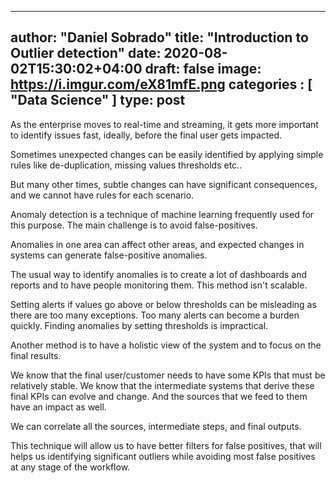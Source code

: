 

---
author: "Daniel Sobrado"
title: "Introduction to Outlier detection"
date: 2020-08-02T15:30:02+04:00
draft: false
image: https://i.imgur.com/eX81mfE.png
categories : [
	"Data Science"
]
type: post
---

As the enterprise moves to real-time and streaming, it gets more important to identify issues fast, ideally, before the final user gets impacted.

Sometimes unexpected changes can be easily identified by applying simple rules like de-duplication, missing values thresholds etc.. 

But many other times, subtle changes can have significant consequences, and we cannot have rules for each scenario.

Anomaly detection is a technique of machine learning frequently used for this purpose. The main challenge is to avoid false-positives.

Anomalies in one area can affect other areas, and expected changes in systems can generate false-positive anomalies.

The usual way to identify anomalies is to create a lot of dashboards and reports and to have people monitoring them. This method isn't scalable.

Setting alerts if values go above or below thresholds can be misleading as there are too many exceptions. Too many alerts can become a burden quickly. Finding anomalies by setting thresholds is impractical.

Another method is to have a holistic view of the system and to focus on the final results.

We know that the final user/customer needs to have some KPIs that must be relatively stable. We know that the intermediate systems that derive these final KPIs can evolve and change. And the sources that we feed to them have an impact as well.

We can correlate all the sources, intermediate steps, and final outputs.

This technique will allow us to have better filters for false positives, that will helps us identifying significant outliers while avoiding most false positives at any stage of the workflow.